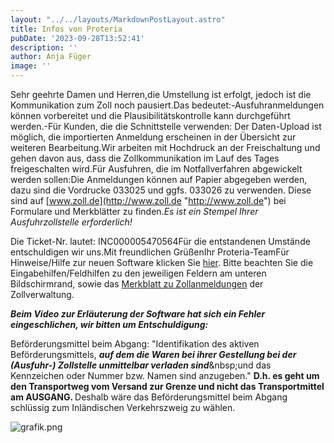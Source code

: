 ```yaml
---
layout: "../../layouts/MarkdownPostLayout.astro"
title: Infos von Proteria
pubDate: '2023-09-28T13:52:41'
description: ''
author: Anja Füger
image: ''
---
```


Sehr geehrte Damen und Herren,die Umstellung ist erfolgt, jedoch ist die Kommunikation zum Zoll noch pausiert.Das bedeutet:-Ausfuhranmeldungen können vorbereitet und die Plausibilitätskontrolle kann durchgeführt werden.-Für Kunden, die die Schnittstelle verwenden: Der Daten-Upload ist möglich, die importierten Anmeldung erscheinen in der Übersicht zur weiteren Bearbeitung.Wir arbeiten mit Hochdruck an der Freischaltung und gehen davon aus, dass die Zollkommunikation im Lauf des Tages freigeschalten wird.Für Ausfuhren, die im Notfallverfahren abgewickelt werden sollen:Die Anmeldungen können auf Papier abgegeben werden, dazu sind die Vordrucke 033025 und ggfs. 033026 zu verwenden. Diese sind auf [www.zoll.de](http://www.zoll.de "http://www.zoll.de") bei Formulare und Merkblätter zu finden.*Es ist ein Stempel Ihrer Ausfuhrzollstelle erforderlich!*

Die Ticket-Nr. lautet: INC000005470564Für die entstandenen Umstände entschuldigen wir uns.Mit freundlichen GrüßenIhr Proteria-TeamFür Hinweise/Hilfe zur neuen Software klicken Sie [hier](https://help.proteria.de/tutorials/prasentation-proteria-software-de "https://help.proteria.de/tutorials/prasentation-proteria-software-de"). Bitte beachten Sie die Eingabehilfen/Feldhilfen zu den jeweiligen Feldern am unteren Bildschirmrand, sowie das [Merkblatt zu Zollanmeldungen](https://proteria.us17.list-manage.com/track/click?u=d11c59bf6155c5ceb7791f918&amp;id=96b402aa93&amp;e=881803a0a3 "https://proteria.us17.list-manage.com/track/click?u=d11c59bf6155c5ceb7791f918&amp;id=96b402aa93&amp;e=881803a0a3") der Zollverwaltung.

***Beim Video zur Erläuterung der Software hat sich ein Fehler eingeschlichen, wir bitten um Entschuldigung:***

Beförderungsmittel beim Abgang: \"Identifikation des aktiven Beförderungsmittels, ***auf dem die Waren bei ihrer Gestellung bei der (Ausfuhr-) Zollstelle unmittelbar verladen sind***&amp;nbsp;und das Kennzeichen oder Nummer bzw. Namen sind anzugeben.\" <strong>D.h. es geht um den Transportweg vom Versand zur Grenze und nicht das Transportmittel am AUSGANG. </strong>Deshalb wäre das Beförderungsmittel beim Abgang schlüssig zum Inländischen Verkehrszweig zu wählen.



















![grafik.png](images/posts/grafik.png)
